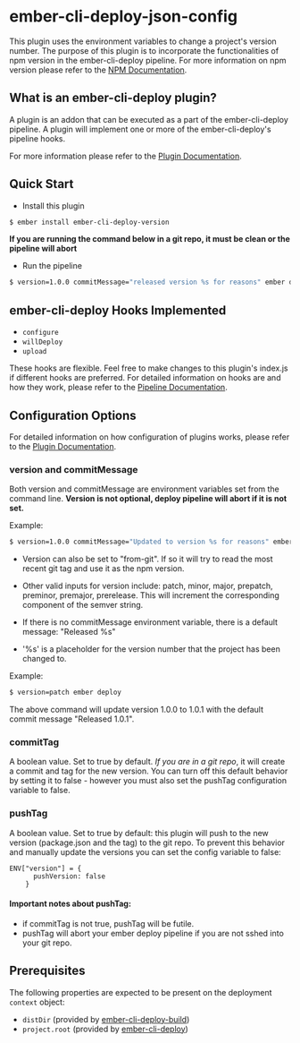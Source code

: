 # ember-cli-deploy-json-config

This plugin uses the environment variables to change a project's version number.
The purpose of this plugin is to incorporate the functionalities of npm version in the ember-cli-deploy pipeline.
For more information on npm version please refer to the [NPM Documentation][4].

## What is an ember-cli-deploy plugin?

A plugin is an addon that can be executed as a part of the ember-cli-deploy pipeline. A plugin will implement one or more of the ember-cli-deploy's pipeline hooks.

For more information please refer to the [Plugin Documentation][1].

## Quick Start

- Install this plugin

```bash
$ ember install ember-cli-deploy-version
```
**If you are running the command below in a git repo, it must be clean or the pipeline will abort**

- Run the pipeline

```bash
$ version=1.0.0 commitMessage="released version %s for reasons" ember deploy
```

## ember-cli-deploy Hooks Implemented

- `configure`
- `willDeploy`
- `upload`

These hooks are flexible. Feel free to make changes to this plugin's index.js if different hooks are preferred.
For detailed information on hooks are and how they work, please refer to the [Pipeline Documentation][5].

## Configuration Options

For detailed information on how configuration of plugins works, please refer to the [Plugin Documentation][1].

### version and commitMessage

Both version and commitMessage are environment variables set from the command line.
**Version is not optional, deploy pipeline will abort if it is not set.**


Example:

```bash
$ version=1.0.0 commitMessage="Updated to version %s for reasons" ember deploy
```

- Version can also be set to "from-git". If so it will try to read the most recent git tag and use it as the npm version.

- Other valid inputs for version include: patch, minor, major, prepatch, preminor, premajor, prerelease. This will increment the corresponding component of the semver string.

- If there is no commitMessage environment variable, there is a default message:  "Released %s"

- '%s' is a placeholder for the version number that the project has been changed to.

Example:

```bash
$ version=patch ember deploy
```

The above command will update version 1.0.0 to 1.0.1 with the default commit message "Released 1.0.1".

### commitTag

A boolean value. Set to true by default. *If you are in a git repo*, it will create a commit and tag for the new version. You can turn off this default behavior by setting it to false - however you must also set the pushTag configuration variable to false.

### pushTag

A boolean value. Set to true by default: this plugin will push to the new version (package.json and the tag) to the git repo.
To prevent this behavior and manually update the versions you can set the config variable to false:

```
ENV["version"] = {
      pushVersion: false
    }
```

#### Important notes about pushTag:

- if commitTag is not true, pushTag will be futile.
- pushTag will abort your ember deploy pipeline if you are not sshed into your git repo.


## Prerequisites

The following properties are expected to be present on the deployment `context` object:

- `distDir`                     (provided by [ember-cli-deploy-build][2])
- `project.root`                (provided by [ember-cli-deploy][3])


[1]: http://ember-cli-deploy.com/docs/v0.6.x/plugins-overview/ "Plugin Documentation"
[2]: https://github.com/ember-cli-deploy/ember-cli-deploy-build "ember-cli-deploy-build"
[3]: https://github.com/ember-cli/ember-cli-deploy "ember-cli-deploy"
[4]: https://github.com/ember-cli-deploy/ember-cli-deploy-gzip "NPM Documentation"
[5]: http://ember-cli-deploy.com/docs/v0.6.x/pipeline-overview/ "Pipeline Documentation"
